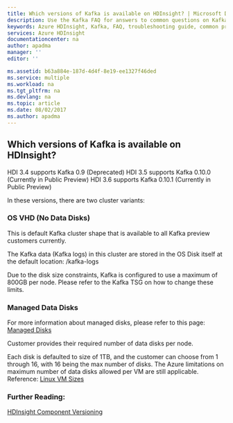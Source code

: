 ```yaml
---
title: Which versions of Kafka is available on HDInsight? | Microsoft Docs
description: Use the Kafka FAQ for answers to common questions on Kafka on Azure HDInsight platform.
keywords: Azure HDInsight, Kafka, FAQ, troubleshooting guide, common problems
services: Azure HDInsight
documentationcenter: na
author: apadma
manager: ''
editor: ''

ms.assetid: b63a884e-187d-4d4f-8e19-ee1327f46ded
ms.service: multiple
ms.workload: na
ms.tgt_pltfrm: na
ms.devlang: na
ms.topic: article
ms.date: 08/02/2017
ms.author: apadma
---
```


## Which versions of Kafka is available on HDInsight?

HDI 3.4	supports Kafka 0.9 (Deprecated)
HDI 3.5	supports Kafka 0.10.0 (Currently in Public Preview)
HDI 3.6	supports Kafka 0.10.1 (Currently in Public Preview)

In these versions, there are two cluster variants:

### OS VHD (No Data Disks)
 This is default Kafka cluster shape that is available to all Kafka preview customers currently.

 The Kafka data (Kafka logs) in this cluster are stored in the OS Disk itself at the default location: /kafka-logs

 Due to the disk size constraints, Kafka is configured to use a maximum of 800GB per node. Please refer to the Kafka TSG on how to change these limits.

### Managed Data Disks
 For more information about managed disks, please refer to this page:  [Managed Disks](https://docs.microsoft.com/en-us/azure/storage/storage-managed-disks-overview)

 Customer provides their required number of data disks per node.

 Each disk is defaulted to size of 1TB, and the customer can choose from 1 through 16, with 16 being the max number of disks. The Azure limitations on maximum number of data disks allowed per VM are still applicable. 
 Reference: [Linux VM Sizes](https://docs.microsoft.com/en-us/azure/virtual-machines/linux/sizes)

### Further Reading:
 [HDInsight Component Versioning](https://docs.microsoft.com/en-us/azure/hdinsight/hdinsight-component-versioning)
